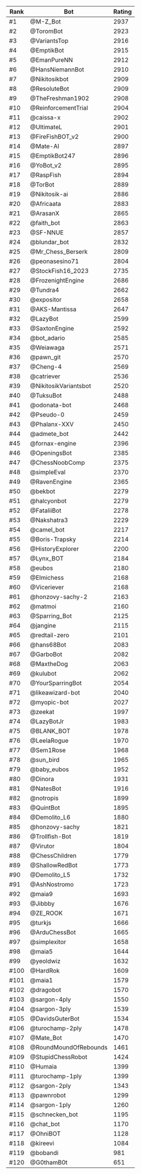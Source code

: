 Rank|Bot|Rating
---|---|---
#1|@M-Z_Bot|2937
#2|@ToromBot|2923
#3|@VariantsTop|2916
#4|@EmptikBot|2915
#5|@EmanPureNN|2912
#6|@HansNiemannBot|2910
#7|@Nikitosikbot|2909
#8|@ResoluteBot|2909
#9|@TheFreshman1902|2908
#10|@ReinforcementTrial|2904
#11|@caissa-x|2902
#12|@UltimateL|2901
#13|@FireFishBOT_v2|2900
#14|@Mate-AI|2897
#15|@EmptikBot247|2896
#16|@YoBot_v2|2895
#17|@RaspFish|2894
#18|@TorBot|2889
#19|@Nikitosik-ai|2886
#20|@Africaata|2883
#21|@ArasanX|2865
#22|@faith_bot|2863
#23|@SF-NNUE|2857
#24|@blundar_bot|2832
#25|@Mr_Chess_Berserk|2809
#26|@peonasesino71|2804
#27|@StockFish16_2023|2735
#28|@FrozenightEngine|2686
#29|@Tundra4|2662
#30|@expositor|2658
#31|@AKS-Mantissa|2647
#32|@LazyBot|2599
#33|@SaxtonEngine|2592
#34|@bot_adario|2585
#35|@Weiawaga|2571
#36|@pawn_git|2570
#37|@Cheng-4|2569
#38|@catriever|2536
#39|@NikitosikVariantsbot|2520
#40|@TuksuBot|2488
#41|@odonata-bot|2468
#42|@Pseudo-0|2459
#43|@Phalanx-XXV|2450
#44|@admete_bot|2442
#45|@fornax-engine|2396
#46|@OpeningsBot|2385
#47|@ChessNoobComp|2375
#48|@simpleEval|2370
#49|@RavenEngine|2365
#50|@bekbot|2279
#51|@halcyonbot|2279
#52|@FataliiBot|2278
#53|@Nakshatra3|2229
#54|@camel_bot|2217
#55|@Boris-Trapsky|2214
#56|@HistoryExplorer|2200
#57|@Lynx_BOT|2184
#58|@eubos|2180
#59|@Elmichess|2168
#60|@Viceriever|2168
#61|@honzovy-sachy-2|2163
#62|@matmoi|2160
#63|@Sparring_Bot|2125
#64|@jangine|2115
#65|@redtail-zero|2101
#66|@hans68Bot|2083
#67|@GarboBot|2082
#68|@MaxtheDog|2063
#69|@kulubot|2062
#70|@YourSparringBot|2054
#71|@likeawizard-bot|2040
#72|@myopic-bot|2027
#73|@zeekat|1997
#74|@LazyBotJr|1983
#75|@BLANK_BOT|1978
#76|@LeelaRogue|1970
#77|@Sem1Rose|1968
#78|@sun_bird|1965
#79|@baby_eubos|1952
#80|@Dinora|1931
#81|@NatesBot|1916
#82|@notropis|1899
#83|@QuintBot|1895
#84|@Demolito_L6|1880
#85|@honzovy-sachy|1821
#86|@Trollfish-Bot|1819
#87|@Virutor|1804
#88|@ChessChildren|1779
#89|@ShallowRedBot|1773
#90|@Demolito_L5|1732
#91|@AshNostromo|1723
#92|@maia9|1693
#93|@Jibbby|1676
#94|@ZE_ROOK|1671
#95|@turkjs|1666
#96|@ArduChessBot|1665
#97|@simplexitor|1658
#98|@maia5|1644
#99|@yeoldwiz|1632
#100|@HardRok|1609
#101|@maia1|1579
#102|@dragobot|1570
#103|@sargon-4ply|1550
#104|@sargon-3ply|1539
#105|@DavidsGuterBot|1534
#106|@turochamp-2ply|1478
#107|@Mate_Bot|1470
#108|@RoundMoundOfRebounds|1461
#109|@StupidChessRobot|1424
#110|@Humaia|1399
#111|@turochamp-1ply|1399
#112|@sargon-2ply|1343
#113|@pawnrobot|1299
#114|@sargon-1ply|1260
#115|@schnecken_bot|1195
#116|@chat_bot|1170
#117|@OhniBOT|1128
#118|@kireevi|1084
#119|@bobandi|981
#120|@G0thamB0t|651
